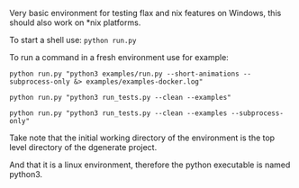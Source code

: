 Very basic environment for testing flax and nix features on Windows, this should also work on *nix platforms.

To start a shell use: ``python run.py``

To run a command in a fresh environment use for example:

```
python run.py "python3 examples/run.py --short-animations --subprocess-only &> examples/examples-docker.log"

python run.py "python3 run_tests.py --clean --examples"

python run.py "python3 run_tests.py --clean --examples --subprocess-only"
```

Take note that the initial working directory of the environment is the top level directory of the dgenerate project.

And that it is a linux environment, therefore the python executable is named python3.
